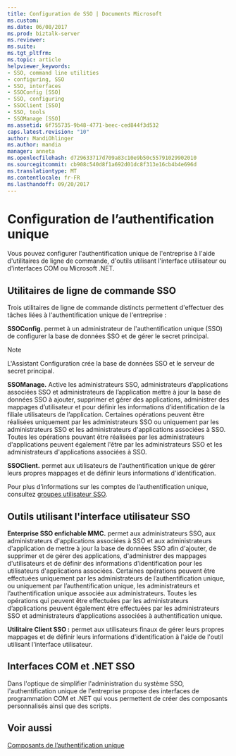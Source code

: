 ```yaml
---
title: Configuration de SSO | Documents Microsoft
ms.custom: 
ms.date: 06/08/2017
ms.prod: biztalk-server
ms.reviewer: 
ms.suite: 
ms.tgt_pltfrm: 
ms.topic: article
helpviewer_keywords:
- SSO, command line utilities
- configuring, SSO
- SSO, interfaces
- SSOConfig [SSO]
- SSO, configuring
- SSOClient [SSO]
- SSO, tools
- SSOManage [SSO]
ms.assetid: 6f755735-9b48-4771-beec-ced844f3d532
caps.latest.revision: "10"
author: MandiOhlinger
ms.author: mandia
manager: anneta
ms.openlocfilehash: d729633717d709a83c10e9b50c55791029902010
ms.sourcegitcommit: cb908c540d8f1a692d01dc8f313e16cb4b4e696d
ms.translationtype: MT
ms.contentlocale: fr-FR
ms.lasthandoff: 09/20/2017
---
```

# <a name="configuring-sso"></a>Configuration de l’authentification unique
Vous pouvez configurer l'authentification unique de l'entreprise à l'aide d'utilitaires de ligne de commande, d'outils utilisant l'interface utilisateur ou d'interfaces COM ou Microsoft .NET.  
  
## <a name="sso-command-line-utilities"></a>Utilitaires de ligne de commande SSO  
 Trois utilitaires de ligne de commande distincts permettent d'effectuer des tâches liées à l'authentification unique de l'entreprise :  
  
 **SSOConfig.** permet à un administrateur de l'authentification unique (SSO) de configurer la base de données SSO et de gérer le secret principal.  
  
> [!NOTE]
>  L'Assistant Configuration crée la base de données SSO et le serveur de secret principal.  
  
 **SSOManage.** Active les administrateurs SSO, administrateurs d’applications associées SSO et administrateurs de l’application mettre à jour la base de données SSO à ajouter, supprimer et gérer des applications, administrer des mappages d’utilisateur et pour définir les informations d’identification de la filiale utilisateurs de l’application. Certaines opérations peuvent être réalisées uniquement par les administrateurs SSO ou uniquement par les administrateurs SSO et les administrateurs d'applications associées à SSO. Toutes les opérations pouvant être réalisées par les administrateurs d'applications peuvent également l'être par les administrateurs SSO et les administrateurs d'applications associées à SSO.  
  
 **SSOClient.** permet aux utilisateurs de l'authentification unique de gérer leurs propres mappages et de définir leurs informations d'identification.  
  
 Pour plus d’informations sur les comptes de l’authentification unique, consultez [groupes utilisateur SSO](../core/sso-user-groups.md).  
  
## <a name="sso-ui-tools"></a>Outils utilisant l'interface utilisateur SSO  
 **Enterprise SSO enfichable MMC.** permet aux administrateurs SSO, aux administrateurs d'applications associées à SSO et aux administrateurs d'application de mettre à jour la base de données SSO afin d'ajouter, de supprimer et de gérer des applications, d'administrer des mappages d'utilisateurs et de définir des informations d'identification pour les utilisateurs d'applications associées. Certaines opérations peuvent être effectuées uniquement par les administrateurs de l’authentification unique, ou uniquement par l’authentification unique, les administrateurs et l’authentification unique associée aux administrateurs. Toutes les opérations qui peuvent être effectuées par les administrateurs d’applications peuvent également être effectuées par les administrateurs SSO et administrateurs d’applications associées à authentification unique.  
  
 **Utilitaire Client SSO :** permet aux utilisateurs finaux de gérer leurs propres mappages et de définir leurs informations d'identification à l'aide de l'outil utilisant l'interface utilisateur.  
  
## <a name="sso-com-and-net-interfaces"></a>Interfaces COM et .NET SSO  
 Dans l'optique de simplifier l'administration du système SSO, l'authentification unique de l'entreprise propose des interfaces de programmation COM et .NET qui vous permettent de créer des composants personnalisés ainsi que des scripts.  
  
## <a name="see-also"></a>Voir aussi  
 [Composants de l’authentification unique](../core/sso-components.md)
